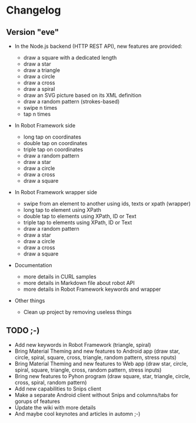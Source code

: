 # Changelog


## Version "eve"

* In the Node.js backend (HTTP REST API), new features are provided:
	* draw a square with a dedicated length
	* draw a star
	* draw a triangle
	* draw a circle
	* draw a cross
	* draw a spiral
	* draw an SVG picture based on its XML definition
	* draw a random pattern (strokes-based)
	* swipe n times
	* tap n times

* In Robot Framework side
	* long tap on coordinates
	* double tap on coordinates
	* triple tap on coordinates
	* draw a random pattern
	* draw a star
	* draw a circle
	* draw a cross
	* draw a square

* In Robot Framework wrapper side	
	* swipe from an element to another using ids, texts or xpath (wrapper)
	* long tap to element using XPath
	* double tap to elements using XPath, ID or Text
	* triple tap to elements using XPath, ID or Text
	* draw a random pattern
	* draw a star
	* draw a circle
	* draw a cross
	* draw a square

* Documentation
	* more details in CURL samples
	* more details in Markdown file about robot API
	* more details in Robot Framework keywords and wrapper

* Other things
	* Clean up project by removing useless things

## TODO ;-)

* Add new keywords in Robot Framework (triangle, spiral)
* Bring Material Theming and new features to Android app (draw star, circle, spiral, square, cross, triangle, random pattern, stress nputs)
* Bring Material Theming and new features to Web app (draw star, circle, spiral, square, triangle, cross, random pattern, stress inputs)
* Bring new features to Pyhon program (draw square, star, triangle, circle, cross, spiral, random pattern)
* Add new capabilities to Snips client
* Make a separate Android client without Snips and columns/tabs for gorups of features
* Update the wiki with more details
* And maybe cool keynotes and articles in automn ;-)
